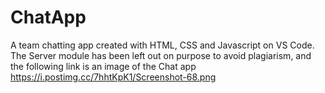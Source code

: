 # ChatApp
A team chatting app created with HTML, CSS and Javascript on VS Code.
The Server module has been left out on purpose to avoid plagiarism, and the following link is an image of the Chat app
https://i.postimg.cc/7hhtKpK1/Screenshot-68.png
